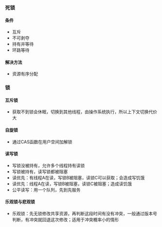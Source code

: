 ### 死锁
#### 条件
- 互斥
- 不可剥夺
- 持有并等待
- 环路等待
#### 解决方法
- 资源有序分配
### 锁
#### 互斥锁
- 获取不到锁会休眠，切换到其他线程，由操作系统执行，所以上下文切换代价大
#### 自旋锁
- 通过CAS函数在用户空间加解锁
#### 读写锁
- 写锁没被持有，允许多个线程持有读锁
- 写锁被持有，读写锁都被阻塞
- 读优先：有线程A在读，写锁B被阻塞，读锁C可以获取；会造成写饥饿
- 读优先：线程A在读，写锁B被阻塞，读锁C被阻塞；造成读饥饿
- 公平读写：用一个队列，先到先服务
#### 乐观锁与悲观锁
- 乐观锁：先无锁修改共享资源，再判断这段时间有没有冲突，一般通过版本号判断，有冲突就回退这次修改；适用于冲突概率小的情形